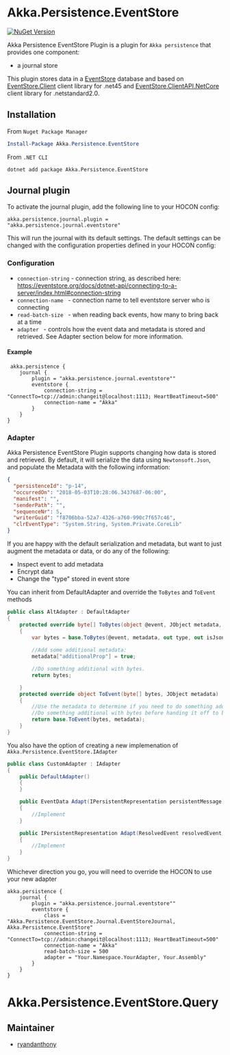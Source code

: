 # Akka.Persistence.EventStore 

[![NuGet Version](http://img.shields.io/nuget/v/Akka.Persistence.EventStore.svg?style=flat)](https://www.nuget.org/packages/Akka.Persistence.EventStore)

Akka Persistence EventStore Plugin is a plugin for `Akka persistence` that provides one component:
 - a journal store

This plugin stores data in a [EventStore](https://eventstore.org) database and based on [EventStore.Client](https://www.nuget.org/packages/EventStore.Client) client library for .net45 and  [EventStore.ClientAPI.NetCore](https://www.nuget.org/packages/EventStore.ClientAPI.NetCore) client library for .netstandard2.0.

## Installation
From `Nuget Package Manager`
```PowerShell
Install-Package Akka.Persistence.EventStore
```
From `.NET CLI`
```Shell
dotnet add package Akka.Persistence.EventStore
```

## Journal plugin
To activate the journal plugin, add the following line to your HOCON config:
```
akka.persistence.journal.plugin = "akka.persistence.journal.eventstore"
```
This will run the journal with its default settings. The default settings can be changed with the configuration properties defined in your HOCON config:

### Configuration
- `connection-string` - connection string, as described here: https://eventstore.org/docs/dotnet-api/connecting-to-a-server/index.html#connection-string
- `connection-name ` - connection name to tell eventstore server who is connecting
- `read-batch-size ` - when reading back events, how many to bring back at a time
- `adapter ` - controls how the event data and metadata is stored and retrieved. See Adapter section below for more information.

#### Example
```
 akka.persistence {
    journal {
        plugin = "akka.persistence.journal.eventstore""
        eventstore {
            connection-string = "ConnectTo=tcp://admin:changeit@localhost:1113; HeartBeatTimeout=500"
            connection-name = "Akka"
        }
    }
}
```
### Adapter

Akka Persistence EventStore Plugin supports changing how data is stored and retrieved. 
By default, it will serialize the data using ```Newtonsoft.Json```, and populate the Metadata with the following information:
```json
{
  "persistenceId": "p-14",
  "occurredOn": "2018-05-03T10:28:06.3437687-06:00",
  "manifest": "",
  "senderPath": "",
  "sequenceNr": 5,
  "writerGuid": "f8706bba-52a7-4326-a760-990c7f657c46",
  "clrEventType": "System.String, System.Private.CoreLib"
}
```

If you are happy with the default serialization and metadata, but want to just augment the metadata or data, or do any of the following:

- Inspect event to add metadata
- Encrypt data
- Change the "type" stored in event store

You can inherit from DefaultAdapter and override the ```ToBytes``` and ```ToEvent``` methods
```C#
public class AltAdapter : DefaultAdapter
{
    protected override byte[] ToBytes(object @event, JObject metadata, out string type, out bool isJson)
    {
        var bytes = base.ToBytes(@event, metadata, out type, out isJson);
        
        //Add some additional metadata:
        metadata["additionalProp"] = true;

        //Do something additional with bytes.
        return bytes;

    }
    protected override object ToEvent(byte[] bytes, JObject metadata)
    {
        //Use the metadata to determine if you need to do something additional to the data
        //Do something additional with bytes before handing it off to be deserialized.
        return base.ToEvent(bytes, metadata);
    }         
}
```

You also have the option of creating a new implemenation of ```Akka.Persistence.EventStore.IAdapter```

```C#
public class CustomAdapter : IAdapter
{
    public DefaultAdapter()
    {
    }

    public EventData Adapt(IPersistentRepresentation persistentMessage)
    {
        //Implement
    }

    public IPersistentRepresentation Adapt(ResolvedEvent resolvedEvent, Func<string, IActorRef> actorSelection = null)
    {
        //Implement
    }
}
```

Whichever direction you go, you will need to override the HOCON to use your new adapter
```
akka.persistence {
    journal {
        plugin = "akka.persistence.journal.eventstore""
        eventstore {
            class = "Akka.Persistence.EventStore.Journal.EventStoreJournal, Akka.Persistence.EventStore"
            connection-string = "ConnectTo=tcp://admin:changeit@localhost:1113; HeartBeatTimeout=500"
            connection-name = "Akka"
            read-batch-size = 500
            adapter = "Your.Namespace.YourAdapter, Your.Assembly"
        }
    }
}
```

# Akka.Persistence.EventStore.Query



## Maintainer
- [ryandanthony](https://github.com/ryandanthony)